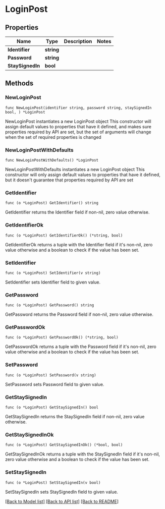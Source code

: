 # LoginPost

## Properties

Name | Type | Description | Notes
------------ | ------------- | ------------- | -------------
**Identifier** | **string** |  | 
**Password** | **string** |  | 
**StaySignedIn** | **bool** |  | 

## Methods

### NewLoginPost

`func NewLoginPost(identifier string, password string, staySignedIn bool, ) *LoginPost`

NewLoginPost instantiates a new LoginPost object
This constructor will assign default values to properties that have it defined,
and makes sure properties required by API are set, but the set of arguments
will change when the set of required properties is changed

### NewLoginPostWithDefaults

`func NewLoginPostWithDefaults() *LoginPost`

NewLoginPostWithDefaults instantiates a new LoginPost object
This constructor will only assign default values to properties that have it defined,
but it doesn't guarantee that properties required by API are set

### GetIdentifier

`func (o *LoginPost) GetIdentifier() string`

GetIdentifier returns the Identifier field if non-nil, zero value otherwise.

### GetIdentifierOk

`func (o *LoginPost) GetIdentifierOk() (*string, bool)`

GetIdentifierOk returns a tuple with the Identifier field if it's non-nil, zero value otherwise
and a boolean to check if the value has been set.

### SetIdentifier

`func (o *LoginPost) SetIdentifier(v string)`

SetIdentifier sets Identifier field to given value.


### GetPassword

`func (o *LoginPost) GetPassword() string`

GetPassword returns the Password field if non-nil, zero value otherwise.

### GetPasswordOk

`func (o *LoginPost) GetPasswordOk() (*string, bool)`

GetPasswordOk returns a tuple with the Password field if it's non-nil, zero value otherwise
and a boolean to check if the value has been set.

### SetPassword

`func (o *LoginPost) SetPassword(v string)`

SetPassword sets Password field to given value.


### GetStaySignedIn

`func (o *LoginPost) GetStaySignedIn() bool`

GetStaySignedIn returns the StaySignedIn field if non-nil, zero value otherwise.

### GetStaySignedInOk

`func (o *LoginPost) GetStaySignedInOk() (*bool, bool)`

GetStaySignedInOk returns a tuple with the StaySignedIn field if it's non-nil, zero value otherwise
and a boolean to check if the value has been set.

### SetStaySignedIn

`func (o *LoginPost) SetStaySignedIn(v bool)`

SetStaySignedIn sets StaySignedIn field to given value.



[[Back to Model list]](../README.md#documentation-for-models) [[Back to API list]](../README.md#documentation-for-api-endpoints) [[Back to README]](../README.md)


